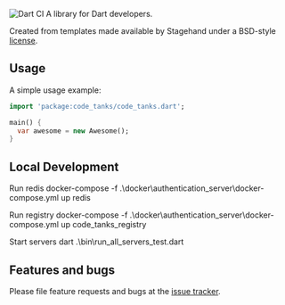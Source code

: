 ![Dart CI](https://github.com/Derrick56007/code_tanks/workflows/Dart%20CI/badge.svg)
A library for Dart developers.

Created from templates made available by Stagehand under a BSD-style
[license](https://github.com/dart-lang/stagehand/blob/master/LICENSE).

## Usage

A simple usage example:

```dart
import 'package:code_tanks/code_tanks.dart';

main() {
  var awesome = new Awesome();
}
```

## Local Development

Run redis
docker-compose -f .\docker\authentication_server\docker-compose.yml up redis

Run registry
docker-compose -f .\docker\authentication_server\docker-compose.yml up code_tanks_registry

Start servers
dart .\bin\run_all_servers_test.dart

## Features and bugs

Please file feature requests and bugs at the [issue tracker][tracker].

[tracker]: http://example.com/issues/replaceme


